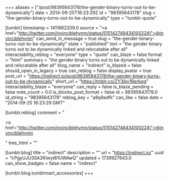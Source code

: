 +++
aliases = ["/post/98395643178/the-gender-binary-turns-out-to-be-dynamically"]
date = 2014-09-25T16:23:29Z
id = "98395643178"
slug = "the-gender-binary-turns-out-to-be-dynamically"
type = "tumblr-quote"

[tumblr]
timestamp = 1411662209.0
source = "<a href=\"http://twitter.com/invinciblehymn/status/515142748434100224\">@invinciblehymn</a>"
can_send_in_message = true
slug = "the-gender-binary-turns-out-to-be-dynamically"
state = "published"
text = "the gender binary turns out to be dynamically linked and relocatable after all"
interactability_reblog = "everyone"
type = "quote"
can_blaze = false
format = "html"
summary = "the gender binary turns out to be dynamically linked and relocatable after all"
blog_name = "indirect"
is_blazed = false
should_open_in_legacy = true
can_reblog = false
display_avatar = true
post_url = "https://indirect.io/post/98395643178/the-gender-binary-turns-out-to-be-dynamically"
short_url = "https://tmblr.co/ZY3jby1Rerbqg"
interactability_blaze = "everyone"
can_reply = false
is_blaze_pending = false
note_count = 0.0
is_blocks_post_format = false
id = 98395643178.0
id_string = "98395643178"
reblog_key = "a8q9adfk"
can_like = false
date = "2014-09-25 16:23:29 GMT"

[tumblr.reblog]
comment = "<p><a href=\"http://twitter.com/invinciblehymn/status/515142748434100224\">@invinciblehymn</a></p>"
tree_html = ""

[tumblr.blog]
title = "indirect"
description = ""
url = "https://indirect.io/"
uuid = "t:PgyUJU3SA2Klwyt81UWAwQ"
updated = 1739927643.0
can_show_badges = false
name = "indirect"

[tumblr.blog.tumblrmart_accessories]
+++
